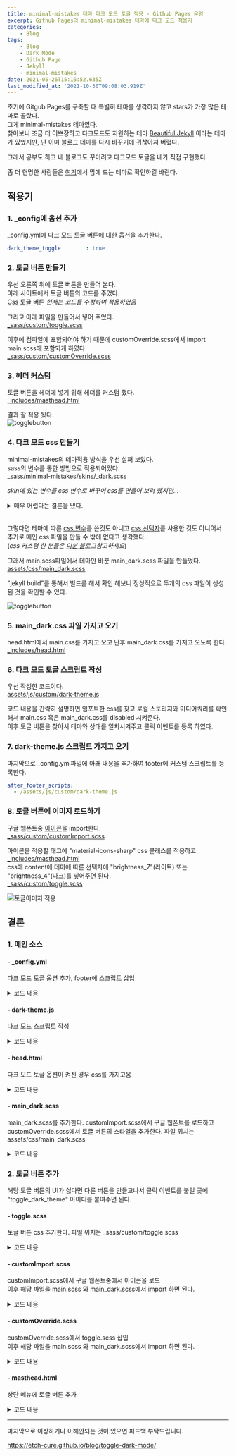 ```yaml
---
title: minimal-mistakes 테마 다크 모드 토글 적용 - Github Pages 운영
excerpt: Github Pages의 minimal-mistakes 테마에 다크 모드 적용기
categories:
    - Blog
tags:
    - Blog
    - Dark Mode
    - Github Page
    - Jekyll
    - minimal-mistakes
date: 2021-05-26T15:16:52.635Z
last_modified_at: '2021-10-30T09:08:03.919Z'
---
```


초기에 Gitgub Pages를 구축할 때 특별히 테마를 생각하지 않고 stars가 가장 많은 테마로 골랐다.  
그게 minimal-mistakes 테마였다.  
찾아보니 조금 더 이쁘장하고 다크모드도 지원하는 테마 [Beautiful Jekyll](https://beautifuljekyll.com/) 이라는 테마가 있었지만, 난 이미 블로그 테마를 다시 바꾸기에 귀찮아져 버렸다.  

그래서 공부도 하고 내 블로그도 꾸미려고 다크모드 토글을 내가 직접 구현했다.  

좀 더 현명한 사람들은 [여기](https://jekyllthemes.io/free)에서 맘에 드는 테마로 확인하길 바란다.  

## 적용기

### 1. _config에 옵션 추가

_config.yml에 다크 모드 토글 버튼에 대한 옵션을 추가한다.

```yml
dark_theme_toggle        : true
```

### 2. 토글 버튼 만들기

우선 오른쪽 위에 토글 버튼을 만들어 본다.  
아래 사이트에서 토글 버튼의 코드를 주었다.  
[Css 토글 버튼](https://codepen.io/mallendeo/pen/eLIiG)
*현재는 코드를 수정하여 적용하였음*

그리고 아래 파일을 만들어서 넣어 주었다.  
[_sass/custom/toggle.scss](#--togglescss)

이후에 컴파일에 포함되어야 하기 때문에 customOverride.scss에서 import main.scss에 포함되게 하였다.  
[_sass/custom/customOverride.scss](#--customoverridescss)

### 3. 헤더 커스텀

토글 버튼을 헤더에 넣기 위해 헤더를 커스텀 했다.  
[_includes/masthead.html](#--mastheadhtml)

결과 잘 적용 됬다.  
![togglebutton](/assets/image/2021-05-27-toggle-dark-mode/20210529_124250.png)

### 4. 다크 모드 css 만들기

minimal-mistakes의 테마적용 방식을 우선 살펴 보있다.  
sass의 변수를 통한 방법으로 적용되어있다.  
[_sass/minimal-mistakes/skins/_dark.scss](https://github.com/etch-cure/etch-cure.github.io/blob/a11415e8d8b0b55ef363aa21343aabaeb2b186cf/_sass/minimal-mistakes/skins/_dark.scss)

*skin에 있는 변수를 css 변수로 바꾸어 css를 만들어 보려 했지만...*
<details>
<summary>매우 어렵다는 결론을 냈다.</summary>
<div markdown="1">
스킨파일의 색깔 변수를 @mixin을 통해 scss변수를 override해서 css 변수로 바꾸어보았지만  
목표:
```scss
// _dark.scss
$background-color: #252a34 !default;
// @mixin을 통한 결과
[data-theme="dark"] {
    --mh-background-color: #123456;
}
$background-color: var(--mh-background-color) !global;
// _variable.scss의 !default 변수 무시
$background-color: #fff !default;
```

minimal-mistakes내부에서 색깔 함수(ex. mix, red...)를 사용하고 있다.  
*이거 해보려고 삽질했다... 덕분에 scss를 공부하긴 했다.*
</div>
</details>
<br>

그렇다면 테마에 따른 [css 변수](https://developer.mozilla.org/ko/docs/Web/CSS/Using_CSS_custom_properties)를 쓴것도 아니고 [css 선택자](https://developer.mozilla.org/ko/docs/Web/CSS/:root)를 사용한 것도 아니어서
추가로 메인 css 파일을 만들 수 밖에 없다고 생각했다.  
(*css 커스텀 한 분들은 [이분 블로그](https://github.com/habijung/habijung.github.io)참고하세요*)  

그래서 main.scss파일에서 테마만 바꾼 main_dark.scss 파일을 만들었다.  
[assets/css/main_dark.scss](#--main_darkscss)

"jekyll build"를 통해서 빌드를 해서 확인 해보니 정상적으로 두개의 css 파일이 생성된 것을 확인할 수 있다.  

![togglebutton](/assets/image/2021-05-27-toggle-dark-mode/20210529_131709.png)

### 5. main_dark.css 파일 가지고 오기

head.html에서 main.css를 가지고 오고 난후 main_dark.css를 가지고 오도록 한다.  
[_includes/head.html](#--headhtml)

### 6. 다크 모드 토글 스크립트 작성

우선 작성한 코드이다.  
[assets/js/custom/dark-theme.js](#--dark-themejs)

코드 내용을 간략히 설명하면 임포트한 css를 찾고 로컬 스토리지와 미디어쿼리를 확인해서
main.css 혹은 main_dark.css를 disabled 시켜준다.  
이후 토글 버튼을 찾아서 테마와 상태를 일치시켜주고 클릭 이벤트를 등록 하였다.  

### 7. dark-theme.js 스크립트 가지고 오기

마지막으로 _config.yml파일에 아래 내용을 추가하여 footer에 커스텀 스크립트를 등록한다.

```yml
after_footer_scripts:
  - /assets/js/custom/dark-theme.js
```

### 8. 토글 버튼에 이미지 로드하기

구글 웹폰트중 [아이콘](https://fonts.google.com/icons)을 import한다.  
[_sass/custom/customImport.scss](#--customimportscss)

아이콘을 적용할 태그에 "material-icons-sharp" css 클래스를 적용하고  
[_includes/masthead.html](#--mastheadhtml)  
css에 content에 테마에 따른 선택자에 "brightness_7"(라이트) 또는 "brightness_4"(다크)를 넣어주면 된다.  
[_sass/custom/toggle.scss](#--togglescss)

![토글이미지 적용](/assets/image/2021-05-27-toggle-dark-mode/20211030_171655.png)

## 결론

### 1. 메인 소스

#### - _config.yml

다크 모드 토글 옵션 추가, footer에 스크립트 삽입  

<details>
<summary>코드 내용</summary>
<div markdown="1">

```yml
# _config.yml
dark_theme_toggle        : true # 다크 모드 토글 기능 추가
after_footer_scripts:
  - /assets/js/custom/dark-theme.js
```

</div>
</details>

#### - dark-theme.js

다크 모드 스크립트 작성  

<details>
<summary>코드 내용</summary>
<div markdown="1">

```js
/* assets/js/custom/dark-theme.js */
const defaultTheme = [...document.styleSheets].find(style => /(main.css)$/.test(style.href));
const darkTheme = [...document.styleSheets].find(style => /(main_dark.css)$/.test(style.href));
let setDarkMode = (isDark) => {
    darkTheme.disabled = isDark !== true;
    defaultTheme.disabled = isDark === true;
    localStorage.setItem('theme', isDark ? 'dark' : 'default');
}
if (darkTheme) {
    let currentTheme = localStorage.getItem('theme');
    let isDarkMode = false;
    if (currentTheme) {
        isDarkMode = currentTheme === 'dark';
    } else {
        isDarkMode = matchMedia('(prefers-color-scheme: dark)').matches;
    }
    setDarkMode(isDarkMode);
    let toggleThemeBtn = document.getElementById("toggle_dark_theme")
    if (toggleThemeBtn) {
        toggleThemeBtn.checked = isDarkMode
    }
    let changeTheme = (e) => {
        setDarkMode(e.target.checked);
    }
    toggleThemeBtn.addEventListener('click', changeTheme)
}
```

</div>
</details>

#### - head.html

다크 모드 토글 옵션이 켜진 경우 css를 가지고옴  

<details>
<summary>코드 내용</summary>
<div markdown="1">

```md
<!-- For all browsers -->
<link rel="stylesheet" href="{{ '/assets/css/main.css' | relative_url }}">
<!-- darkmode css -->
{% raw %}{% if site.dark_theme_toggle == true %}{% endraw %}
<link rel="stylesheet" href="{{ '/assets/css/main_dark.css' }}">
{% raw %}{% endif %}{% endraw %}

<!-- ... -->
```

</div>
</details>

#### - main_dark.scss

main_dark.scss를 추가한다. customImport.scss에서 구글 웹폰트를 로드하고 customOverride.scss에서 토글 버튼의 스타일을 추가한다.  파일 위치는 assets/css/main_dark.scss  

<details>
<summary>코드 내용</summary>
<div markdown="1">

```scss
---
# Only the main Sass file needs front matter (the dashes are enough)
---
@charset "utf-8";
@import "custom/customImport.scss";
@import "minimal-mistakes/skins/{{ 'dark' }}";
@import "minimal-mistakes"; // main partials
@import "custom/customOverride.scss";
```

</div>
</details>

### 2. 토글 버튼 추가

해당 토글 버튼의 UI가 싫다면 다른 버튼을 만들고나서 클릭 이벤트를 붙일 곳에 "toggle_dark_theme" 아이디를 붙여주면 된다.  

#### - toggle.scss

토글 버튼 css 추가한다. 파일 위치는 _sass/custom/toggle.scss  

<details>
<summary>코드 내용</summary>
<div markdown="1">

```scss
.mh_toogle {
    display: none;
    + .mh_toggle_btn {
        box-sizing: border-box;
        outline: 0;
        display: block;
        width: 3em;
        height: 1.5em;
        position: relative;
        cursor: pointer;
        user-select: none;
        border-radius: 1.5em;
        padding: 2px;
        transition: all 0.4s ease;
        font-size: 1em;
        &:after {
            position: relative;
            display: flex;
            justify-content: center;
            align-items: center;
            width: 50%;
            height: 100%;
            border-radius: 50%;
            transition: all 0.4s ease;
            color: gray;
            background: white;
        }
        background: lightgray;
        &:after {
            left: 0;
            content: "brightness_7";
        }
    }
    &:checked + .mh_toggle_btn {
        background: gray;
        &:after {
            left: 50%;
            content: "brightness_4";
        }
    }
}
```

</div>
</details>

#### - customImport.scss

customImport.scss에서 구글 웹폰트중에서 아이콘을 로드  
이후 해당 파일을 main.scss 와 main_dark.scss에서 import 하면 된다.  
<details>
<summary>코드 내용</summary>
<div markdown="1">

```scss
/* font */
@import url('https://fonts.googleapis.com/css?family=Nanum+Gothic');
@import url('https://fonts.googleapis.com/icon?family=Material+Icons+Sharp');
```

</div>
</details>

#### - customOverride.scss

customOverride.scss에서 toggle.scss 삽입  
이후 해당 파일을 main.scss 와 main_dark.scss에서 import 하면 된다.  
<details>
<summary>코드 내용</summary>
<div markdown="1">

```scss
@import "./toggle.scss";
@import "./summary.scss";
/* ... */
```

</div>
</details>

#### - masthead.html

상단 메뉴에 토글 버튼 추가

<details>
<summary>코드 내용</summary>
<div markdown="1">

```md

<!-- ... -->

{% raw %}{% if site.search == true %}{% endraw %}
<button class="search__toggle" type="button">
    <span class="visually-hidden">{% raw %}{{ site.data.ui-text[site.locale].search_label | default: "Toggle search" }}{% endraw %}</span>
    <svg class="icon" width="16" height="16" xmlns="http://www.w3.org/2000/svg" viewBox="0 0 15.99 16">
    <path d="M15.5,13.12L13.19,10.8a1.69,1.69,0,0,0-1.28-.55l-0.06-.06A6.5,6.5,0,0,0,5.77,0,6.5,6.5,0,0,0,2.46,11.59a6.47,6.47,0,0,0,7.74.26l0.05,0.05a1.65,1.65,0,0,0,.5,1.24l2.38,2.38A1.68,1.68,0,0,0,15.5,13.12ZM6.4,2A4.41,4.41,0,1,1,2,6.4,4.43,4.43,0,0,1,6.4,2Z" transform="translate(-.01)"></path>
    </svg>
</button>
{% raw %}{% endif %}{% endraw %}
<!-- 다크 모드 토글 버튼 -->
{% raw %}{% if site.dark_theme_toggle == true %}{% endraw %}
<input id="toggle_dark_theme" class="mh_toogle" type="checkbox">
<label for="toggle_dark_theme" class="material-icons-sharp mh_toggle_btn"></label>
{% raw %}{% endif %}{% endraw %}
<button class="greedy-nav__toggle hidden" type="button">
    <span class="visually-hidden">{% raw %}{{ site.data.ui-text[site.locale].menu_label | default: "Toggle menu" }}{% endraw %}</span>
    <div class="navicon"></div>
</button>

<!-- ... -->
```

</div>
</details>

---

마지막으로 이상하거나 이해안되는 것이 있으면 피드백 부탁드립니다.

https://etch-cure.github.io/blog/toggle-dark-mode/
